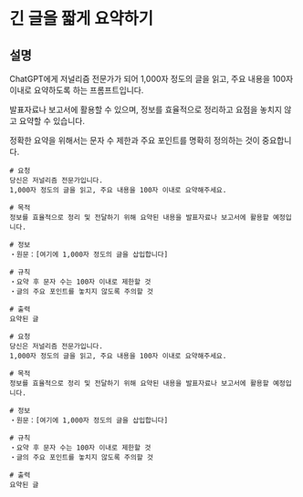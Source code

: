 # 긴 글을 짧게 요약하기

## 설명
ChatGPT에게 저널리즘 전문가가 되어 1,000자 정도의 글을 읽고, 주요 내용을 100자 이내로 요약하도록 하는 프롬프트입니다.

발표자료나 보고서에 활용할 수 있으며, 정보를 효율적으로 정리하고 요점을 놓치지 않고 요약할 수 있습니다.

정확한 요약을 위해서는 문자 수 제한과 주요 포인트를 명확히 정의하는 것이 중요합니다.

```plaintext
# 요청
당신은 저널리즘 전문가입니다.
1,000자 정도의 글을 읽고, 주요 내용을 100자 이내로 요약해주세요.

# 목적
정보를 효율적으로 정리 및 전달하기 위해 요약된 내용을 발표자료나 보고서에 활용할 예정입니다.

# 정보
・원문：[여기에 1,000자 정도의 글을 삽입합니다]

# 규칙
・요약 후 문자 수는 100자 이내로 제한할 것
・글의 주요 포인트를 놓치지 않도록 주의할 것

# 출력
요약된 글
```

```plaintext
# 요청
당신은 저널리즘 전문가입니다.
1,000자 정도의 글을 읽고, 주요 내용을 100자 이내로 요약해주세요.

# 목적
정보를 효율적으로 정리 및 전달하기 위해 요약된 내용을 발표자료나 보고서에 활용할 예정입니다.

# 정보
・원문：[여기에 1,000자 정도의 글을 삽입합니다]

# 규칙
・요약 후 문자 수는 100자 이내로 제한할 것
・글의 주요 포인트를 놓치지 않도록 주의할 것

# 출력
요약된 글
```